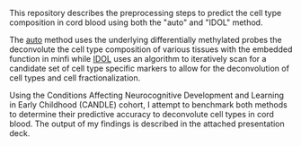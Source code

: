 This repository describes the preprocessing steps to predict the cell type composition in cord blood using both the "auto" and "IDOL" method.

The [auto](https://bioconductor.org/packages/release/data/experiment/vignettes/FlowSorted.Blood.EPIC/inst/doc/FlowSorted.Blood.EPIC.html) method uses the underlying differentially methylated probes the deconvolute the cell type composition of various tissues with the embedded function in minfi while [IDOL](https://bmcbioinformatics.biomedcentral.com/articles/10.1186/s12859-016-0943-7) uses an algorithm to iteratively scan for a candidate set of cell type specific markers to allow for the deconvolution of cell types and cell fractionalization. 

Using the Conditions Affecting Neurocognitive Development and Learning in Early Childhood (CANDLE) cohort, I attempt to benchmark both methods to determine their predictive accuracy to deconvolute cell types in cord blood. The output of my findings is described in the attached presentation deck. 
